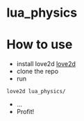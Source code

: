 # lua_physics

# How to use
- install love2d [love2d](https://love2d.org/)
- clone the repo
- run 
```
love2d lua_physics/
```
- ...
- Profit!
